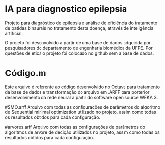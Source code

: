 # IA para diagnostico epilepsia
Projeto para diagnóstico de epilepsia e análise de eficiência do tratamento de batidas binaurais no tratamento desta doença, através de inteligência artificial.

O projeto foi desenvolvido a partir de uma base de dados adquirida por pesquisadores do departamento de engenharia biomédica da UFPE. 
Por questões de etica o projeto foi colocado no github sem a base de dados.

# Código.m
Este arquivo é referente ao código desenvolvido no Octave para tratamento da base de dados e transformação do arquivo em .ARFF para porterior desenvolvimento da rede neural a partir do software open source WEKA 3.

#SMO.arff
Arquivo com todas as configurações de parâmetros do algoritmo de Sequential minimal optimization utilizado no projeto, assim como todas os resultados obtidos para cada configuração.

#arvores.arff
Arquivo com todas as configurações de parâmetros do algoritmos de arvore de decição utilizados no projeto, assim como todas os resultados obtidos para cada configuração.
